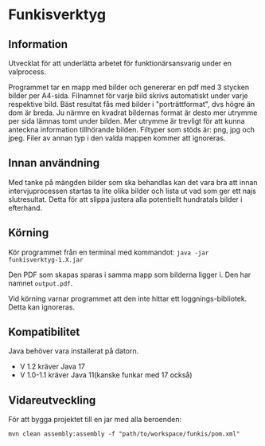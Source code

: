 # Funkisverktyg

## Information
Utvecklat för att underlätta arbetet för funktionärsansvarig under en valprocess.

Programmet tar en mapp med bilder och genererar en pdf med 3 stycken bilder per A4-sida. Filnamnet för varje bild skrivs automatiskt under varje respektive bild. Bäst resultat fås med bilder i "porträttformat", dvs högre än dom är breda. Ju närmre en kvadrat bildernas format är desto mer utrymme per sida lämnas tomt under bilden. Mer utrymme är trevligt för att kunna anteckna information tillhörande bilden.
Filtyper som stöds är: png, jpg och jpeg. Filer av annan typ i den valda mappen kommer att ignoreras. 

## Innan användning
Med tanke på mängden bilder som ska behandlas kan det vara bra att innan intervjuprocessen startas ta lite olika bilder och lista ut vad som ger ett najs slutresultat. Detta för att slippa justera alla potentiellt hundratals bilder i efterhand. 

## Körning
Kör programmet från en terminal med kommandot: ```java -jar funkisverktyg-1.X.jar```

Den PDF som skapas sparas i samma mapp som bilderna ligger i. Den har namnet ```output.pdf```.

Vid körning varnar programmet att den inte hittar ett loggnings-bibliotek. Detta kan ignoreras. 

## Kompatibilitet
Java behöver vara installerat på datorn.
- V 1.2 kräver Java 17
- V 1.0-1.1 kräver Java 11(kanske funkar med 17 också) 

## Vidareutveckling
För att bygga projektet till en jar med alla beroenden:

```mvn clean assembly:assembly -f "path/to/workspace/funkis/pom.xml"```